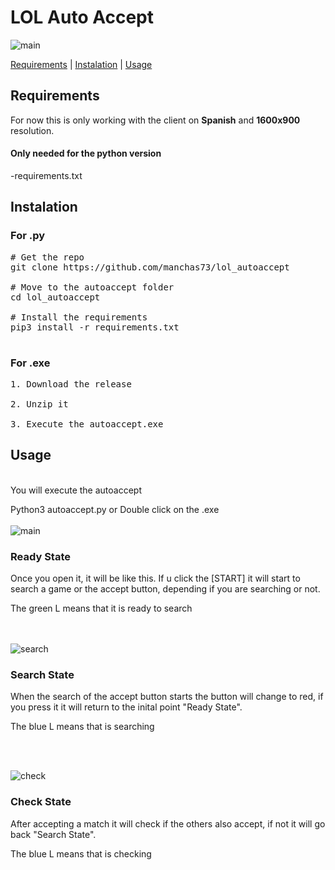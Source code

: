 # LOL Auto Accept


![main](https://github.com/manchas73/lol_autoaccept/assets/46001842/a3c08759-0bb0-46f0-98b4-7bc35d5792dc)





<a href="#requirements">Requirements</a>
<a>  |  </a>
<a href="#instalation">Instalation</a>
<a>  |  </a>
<a href="#usage">Usage</a>









<h2>Requirements</h2>
For now this is only working with the client on <strong>Spanish</strong> and <strong>1600x900</strong> resolution.

<h4>Only needed for the python version</h4>
-requirements.txt




<h2>Instalation</h2>

<h3>For .py</h3>

<pre>
# Get the repo
git clone https://github.com/manchas73/lol_autoaccept

# Move to the autoaccept folder
cd lol_autoaccept

# Install the requirements
pip3 install -r requirements.txt

</pre>

<h3>For .exe</h3>

<pre>
1. Download the release

2. Unzip it

3. Execute the autoaccept.exe</pre>




<h2>Usage</h2>
<br>
You will execute the autoaccept

Python3 autoaccept.py or Double click on the .exe
<br><br>
![main](https://github.com/manchas73/lol_autoaccept/assets/46001842/f3950d0a-4352-4bb3-b53e-d68cec5ef1a0)

<h3>Ready State</h3>
Once you open it, it will be like this. If u click the [START] it will start to search a game or the accept button, depending if you are searching or not.

The green L means that it is ready to search

<br><br>
![search](https://github.com/manchas73/lol_autoaccept/assets/46001842/b94ee032-08a9-472f-8244-4a95509670da)

<h3>Search State</h3>
When the search of the accept button starts the button will change to red, if you press it it will return to the inital point "Ready State".

The blue L means that is searching

<br><br>

![check](https://github.com/manchas73/lol_autoaccept/assets/46001842/5b6006d1-a1f9-4a8f-bd8b-f753beb1e6b6)

<h3>Check State</h3>
After accepting a match it will check if the others also accept, if not it will go back "Search State".

The blue L means that is checking
